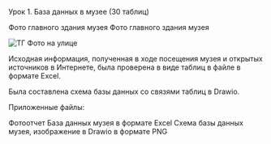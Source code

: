 Урок 1. База данных в музее (30 таблиц)

Фото главного здания музея Фото главного здания музея

![ТГ Фото на улице](https://github.com/Vladvf7/-.drawio/assets/126903895/c7996837-3851-4331-b03b-ed66eb8c8e6f)

Исходная информация, полученная в ходе посещения музея и открытых источников в Интернете, была проверена в виде таблиц в файле в формате Excel.

Была составлена ​​схема базы данных со связями таблиц в Drawio.

Приложенные файлы:

Фотоотчет
База данных музея в формате Excel
Схема базы данных музея, изображение в Drawio в формате PNG
